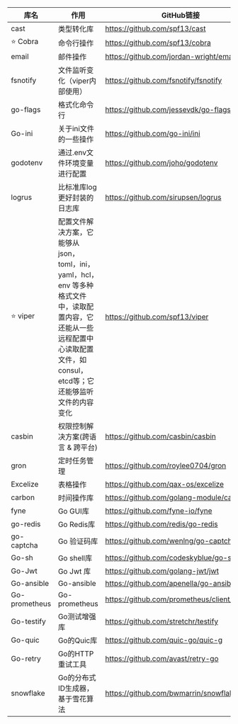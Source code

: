| 库名          | 作用                                                         | GitHub链接                                  |
| ------------- | ------------------------------------------------------------ | ------------------------------------------- |
| cast          | 类型转化库                                                   | https://github.com/spf13/cast               |
| :star: Cobra  | 命令行操作                                                   | https://github.com/spf13/cobra              |
| email         | 邮件操作                                                     | https://github.com/jordan-wright/email      |
| fsnotify      | 文件监听变化（viper内部使用）                                | https://github.com/fsnotify/fsnotify        |
| go-flags      | 格式化命令行                                                 | https://github.com/jessevdk/go-flags        |
| Go-ini        | 关于ini文件的一些操作                                        | https://github.com/go-ini/ini               |
| godotenv      | 通过.env文件环境变量进行配置                                 | https://github.com/joho/godotenv            |
| logrus        | 比标准库log更好封装的日志库                                  | https://github.com/sirupsen/logrus          |
| :star: viper  | 配置文件解决方案，它能够从 json，toml，ini，yaml，hcl，env 等多种格式文件中，读取配置内容，它还能从一些远程配置中心读取配置文件，如consul，etcd等；它还能够监听文件的内容变化 | https://github.com/spf13/viper              |
| casbin        | 权限控制解决方案(跨语言 & 跨平台)                            | https://github.com/casbin/casbin            |
| gron          | 定时任务管理                                                 | https://github.com/roylee0704/gron          |
| Excelize      | 表格操作                                                     | https://github.com/qax-os/excelize          |
| carbon        | 时间操作库                                                   | https://github.com/golang-module/carbon     |
| fyne          | Go GUI库                                                     | https://github.com/fyne-io/fyne             |
| go-redis      | Go Redis库                                                   | https://github.com/redis/go-redis           |
| go-captcha    | Go 验证码库                                                  | https://github.com/wenlng/go-captcha        |
| Go-sh         | Go shell库                                                   | https://github.com/codeskyblue/go-sh        |
| Go-Jwt        | Go Jwt 库                                                    | https://github.com/golang-jwt/jwt           |
| Go-ansible    | Go-ansible                                                   | https://github.com/apenella/go-ansible      |
| Go-prometheus | Go-prometheus                                                | https://github.com/prometheus/client_golang |
| Go-testify    | Go测试增强库                                                 | https://github.com/stretchr/testify         |
| Go-quic       | Go的Quic库                                                   | https://github.com/quic-go/quic-g           |
| Go-retry      | Go的HTTP重试工具                                             | https://github.com/avast/retry-go           |
| snowflake     | Go的分布式ID生成器，基于雪花算法                             | https://github.com/bwmarrin/snowflake       |
